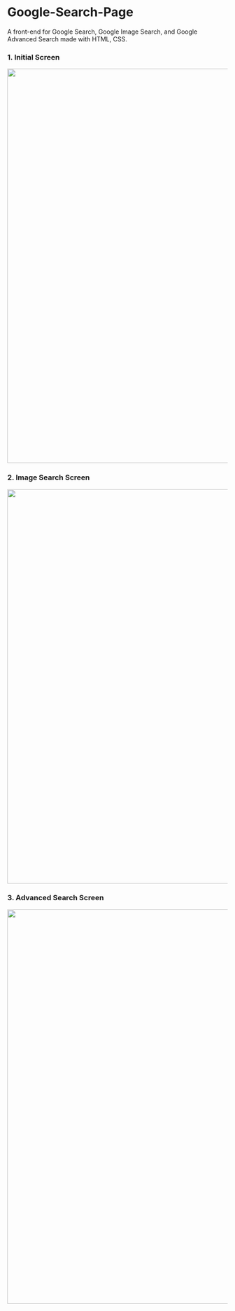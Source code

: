 # Google-Search-Page
A front-end for Google Search, Google Image Search, and Google Advanced Search made with HTML, CSS.

### 1. Initial Screen
<img src="https://user-images.githubusercontent.com/62047243/90375709-4aadee00-e0b0-11ea-9ef8-8504df026b5e.png"  width="900">

### 2. Image Search Screen
<img src="https://user-images.githubusercontent.com/62047243/90375716-4d104800-e0b0-11ea-9186-6c806ac856ed.png"  width="900">

### 3. Advanced Search Screen
<img src="https://user-images.githubusercontent.com/62047243/90375721-4f72a200-e0b0-11ea-803b-29df5279edb3.png"  width="900">

